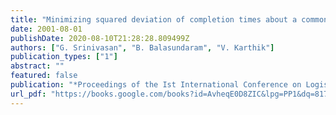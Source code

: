 ```yaml
---
title: "Minimizing squared deviation of completion times about a common due date - algorithms and heuristics"
date: 2001-08-01
publishDate: 2020-08-10T21:28:28.809499Z
authors: ["G. Srinivasan", "B. Balasundaram", "V. Karthik"]
publication_types: ["1"]
abstract: ""
featured: false
publication: "*Proceedings of the Ist International Conference on Logistics and Supply Chain Management*"
url_pdf: "https://books.google.com/books?id=AvheqE0D8ZIC&lpg=PP1&dq=8177641859&pg=PP1#v=onepage&q&f=false"
---
```


